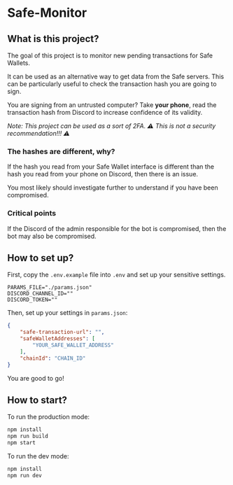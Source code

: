 # Safe-Monitor

## What is this project?

The goal of this project is to monitor new pending transactions for Safe Wallets.

It can be used as an alternative way to get data from the Safe servers.
This can be particularly useful to check the transaction hash you are going to sign.

You are signing from an untrusted computer? Take **your phone**, read the transaction hash from Discord
to increase confidence of its validity.

*Note: This project can be used as a sort of 2FA. :warning: This is not a security recommendation!!! :warning:*

### The hashes are different, why?

If the hash you read from your Safe Wallet interface is different than the hash you read from your phone on Discord, then there is an issue.

You most likely should investigate further to understand if you have been compromised.

### Critical points

If the Discord of the admin responsible for the bot is compromised, then the bot may also be compromised.

## How to set up?

First, copy the `.env.example` file into `.env` and set up your sensitive settings.

```file
PARAMS_FILE="./params.json"
DISCORD_CHANNEL_ID=""
DISCORD_TOKEN=""
```

Then, set up your settings in `params.json`:

```json
{
    "safe-transaction-url": "",
    "safeWalletAddresses": [
        "YOUR_SAFE_WALLET_ADDRESS"
    ],
    "chainId": "CHAIN_ID"
}
```

You are good to go!

## How to start?

To run the production mode:
```bash
npm install
npm run build
npm start
```


To run the dev mode:
```bash
npm install
npm run dev
```
